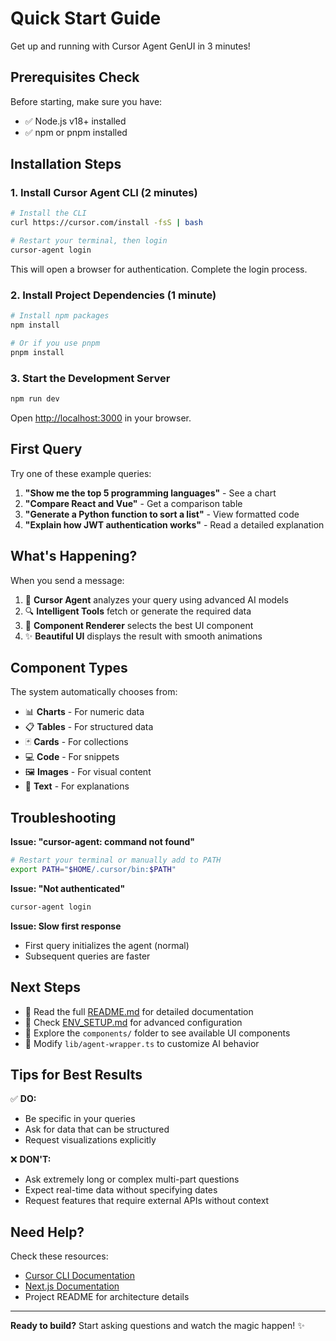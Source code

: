 # Quick Start Guide

Get up and running with Cursor Agent GenUI in 3 minutes!

## Prerequisites Check

Before starting, make sure you have:
- ✅ Node.js v18+ installed
- ✅ npm or pnpm installed

## Installation Steps

### 1. Install Cursor Agent CLI (2 minutes)

```bash
# Install the CLI
curl https://cursor.com/install -fsS | bash

# Restart your terminal, then login
cursor-agent login
```

This will open a browser for authentication. Complete the login process.

### 2. Install Project Dependencies (1 minute)

```bash
# Install npm packages
npm install

# Or if you use pnpm
pnpm install
```

### 3. Start the Development Server

```bash
npm run dev
```

Open [http://localhost:3000](http://localhost:3000) in your browser.

## First Query

Try one of these example queries:

1. **"Show me the top 5 programming languages"** - See a chart
2. **"Compare React and Vue"** - Get a comparison table
3. **"Generate a Python function to sort a list"** - View formatted code
4. **"Explain how JWT authentication works"** - Read a detailed explanation

## What's Happening?

When you send a message:

1. 🧠 **Cursor Agent** analyzes your query using advanced AI models
2. 🔍 **Intelligent Tools** fetch or generate the required data
3. 🎨 **Component Renderer** selects the best UI component
4. ✨ **Beautiful UI** displays the result with smooth animations

## Component Types

The system automatically chooses from:

- 📊 **Charts** - For numeric data
- 📋 **Tables** - For structured data
- 🃏 **Cards** - For collections
- 💻 **Code** - For snippets
- 🖼️ **Images** - For visual content
- 📝 **Text** - For explanations

## Troubleshooting

**Issue: "cursor-agent: command not found"**
```bash
# Restart your terminal or manually add to PATH
export PATH="$HOME/.cursor/bin:$PATH"
```

**Issue: "Not authenticated"**
```bash
cursor-agent login
```

**Issue: Slow first response**
- First query initializes the agent (normal)
- Subsequent queries are faster

## Next Steps

- 📖 Read the full [README.md](README.md) for detailed documentation
- 🔧 Check [ENV_SETUP.md](ENV_SETUP.md) for advanced configuration
- 🎨 Explore the `components/` folder to see available UI components
- 🧪 Modify `lib/agent-wrapper.ts` to customize AI behavior

## Tips for Best Results

✅ **DO:**
- Be specific in your queries
- Ask for data that can be structured
- Request visualizations explicitly

❌ **DON'T:**
- Ask extremely long or complex multi-part questions
- Expect real-time data without specifying dates
- Request features that require external APIs without context

## Need Help?

Check these resources:
- [Cursor CLI Documentation](https://cursor.com/cli)
- [Next.js Documentation](https://nextjs.org/docs)
- Project README for architecture details

---

**Ready to build?** Start asking questions and watch the magic happen! ✨

